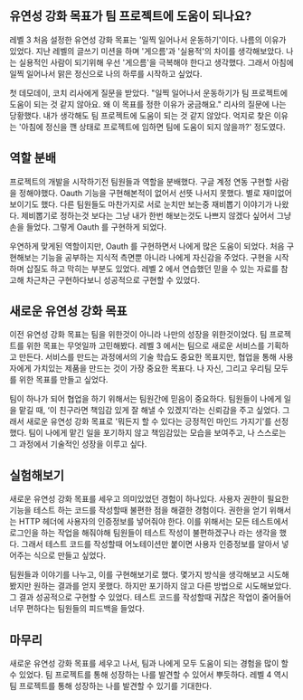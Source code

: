 
## 유연성 강화 목표가 팀 프로젝트에 도움이 되나요?

레벨 3 처음 설정한 유연성 강화 목표는 '일찍 일어나서 운동하기'이다. 나름의 이유가 있었다. 지난 레벨의 글쓰기 미션을 하며 '게으름'과 '실용적'의 차이를 생각해보았다. 나는 실용적인 사람이 되기위해 우선 '게으름'을 극복해야 한다고 생각했다. 그래서 아침에 일찍 일어나서 맑은 정신으로 나의 하루를 시작하고 싶었다.

첫 데모데이, 코치 리사에게 질문을 받았다. "일찍 일어나서 운동하기가 팀 프로젝트에 도움이 되는 것 같지 않아요. 왜 이 목표를 정한 이유가 궁금해요." 리사의 질문에 나는 당황했다. 내가 생각해도 팀 프로젝트에 도움이 되는 것 같지 않았다. 억지로 찾은 이유는 '아침에 정신을 깬 상태로 프로젝트에 임하면 팀에 도움이 되지 않을까?' 정도였다.

## 역할 분배

프로젝트의 개발을 시작하기전 팀원들과 역할을 분배했다. 구글 계정 연동 구현할 사람을 정해야했다. Oauth 기능을 구현해본적이 없어서 선뜻 나서지 못했다. 별로 재미없어 보이기도 했다. 다른 팀원들도 마찬가지로 서로 눈치만 보는중 재비뽑기 이야기가 나왔다. 제비뽑기로 정하는것 보다는 그냥 내가 한번 해보는것도 나쁘지 않겠다 싶어서 그냥 손을 들었다. 그렇게 Oauth 를 구현하게 되었다.

우연하게 맞게된 역할이지만, Oauth 를 구현하면서 나에게 많은 도움이 되었다. 처음 구현해보는 기능을 공부하는 지식적 측면뿐 아니라 나에게 자신감을 주었다. 구현을 시작하며 삽질도 하고 막히는 부분도 있었다. 레벨 2 에서 연습했던 믿을 수 있는 자료를 참고해 차근차근 구현하다보니 성공적으로 구현할 수 있었다.

## 새로운 유연성 강화 목표

이전 유연성 강화 목표는 팀을 위한것이 아니라 나만의 성장을 위한것이었다. 팀 프로젝트를 위한 목표는 무엇일까 고민해봤다. 레벨 3 에서는 팀으로 새로운 서비스를 기획하고 만든다. 서비스를 만드는 과정에서의 기술 학습도 중요한 목표지만, 협업을 통해 사용자에게 가치있는 제품을 만드는 것이 가장 중요한 목표다. 나 자신, 그리고 우리팀 모두를 위한 목표를 만들고 싶었다.

팀이 하나가 되어 협업을 하기 위해서는 팀원간에 믿음이 중요하다. 팀원들이 나에게 일을 맡길 때, ‘이 친구라면 책임감 있게 잘 해낼 수 있겠지’라는 신뢰감을 주고 싶었다. 그래서 새로운 유연성 강화 목표로 '뭐든지 할 수 있다는 긍정적인 마인드 가지기'를 선정했다. 팀이 나에게 맡긴 일을 포기하지 않고 책임감있는 모습을 보여주고, 나 스스로는 그 과정에서 기술적인 성장을 이루고 싶다.  

## 실험해보기

새로운 유연성 강화 목표를 세우고 의미있었던 경험이 하나있다. 사용자 권한이 필요한 기능을 테스트 하는 코드를 작성할때 불편한 점을 해결한 경험이다. 권한을 얻기 위해서는 HTTP 헤더에 사용자의 인증정보를 넣어줘야 한다. 이를 위해서는 모든 테스트에서 로그인을 하는 작업을 해줘야해 팀원들이 테스트 작성이 불편하겠구나 라는 생각을 했다. 그래서 테스트 코드를 작성할때 어노테이션만 붙이면 사용자 인증정보를 알아서 넣어주는 식으로 만들고 싶었다.

팀원들과 이야기를 나누고, 이를 구현해보기로 했다. 몇가지 방식을 생각해보고 시도해봤지만 원하는 결과를 얻지 못했다. 하지만 포기하지 않고 다른 방법으로 시도해보았다. 그 결과 성공적으로 구현할 수 있었다. 테스트 코드를 작성할때 귀찮은 작업이 줄어들어 너무 편하다는 팀원들의 피드백을 들었다. 

## 마무리

새로운 유연성 강화 목표를 세우고 나서, 팀과 나에게 모두 도움이 되는 경험을 많이 할 수 있었다. 팀 프로젝트를 통해 성장하는 나를 발견할 수 있어서 뿌듯하다. 레벨 4 역시 팀 프로젝트를 통해 성장하는 나를 발견할 수 있기를 기대한다.
